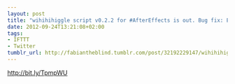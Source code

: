 ```yaml
---
layout: post
title: "wihihihiggle script v0.2.2 for #AfterEffects is out. Bug fix: Expressions"
date: 2012-09-24T13:21:08+02:00
tags:
- IFTTT
- Twitter
tumblr_url: http://fabiantheblind.tumblr.com/post/32192229147/wihihihiggle-script-v0-2-2-for-aftereffects-is-out
---
```

http://bit.ly/TpmpWU
